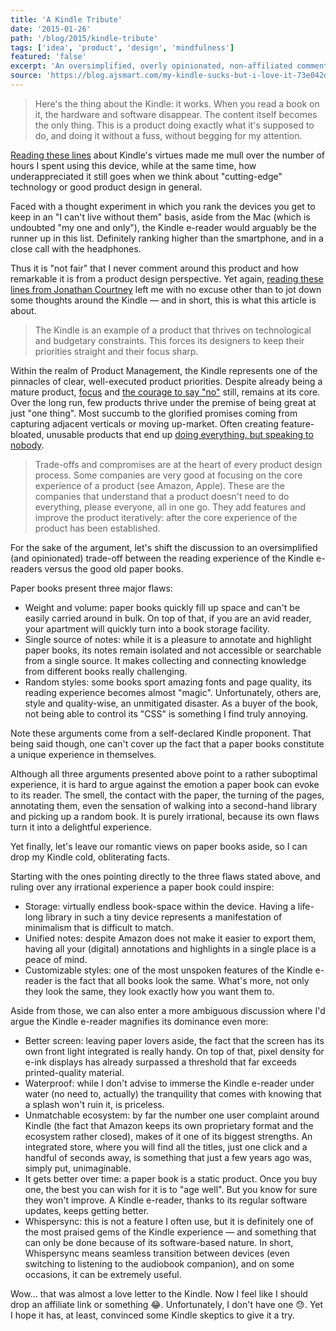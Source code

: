 ```yaml
---
title: 'A Kindle Tribute'
date: '2015-01-26'
path: '/blog/2015/kindle-tribute'
tags: ['idea', 'product', 'design', 'mindfulness']
featured: 'false'
excerpt: 'An oversimplified, overly opinionated, non-affiliated commentary around the trade-offs between the reading experience of the Kindle e-readers versus the good old paper books.'
source: 'https://blog.ajsmart.com/my-kindle-sucks-but-i-love-it-73e042d561fe'
---
```


> Here's the thing about the Kindle: it works. When you read a book on it, the hardware and software disappear. The content itself becomes the only thing. This is a product doing exactly what it's supposed to do, and doing it without a fuss, without begging for my attention.

[Reading these lines](https://blog.ajsmart.com/my-kindle-sucks-but-i-love-it-73e042d561fe) about Kindle's virtues made me mull over the number of hours I spent using this device, while at the same time, how underappreciated it still goes when we think about "cutting-edge" technology or good product design in general.

Faced with a thought experiment in which you rank the devices you get to keep in an "I can't live without them" basis, aside from the Mac (which is undoubted "my one and only"), the Kindle e-reader would arguably be the runner up in this list. Definitely ranking higher than the smartphone, and in a close call with the headphones.

Thus it is "not fair" that I never comment around this product and how remarkable it is from a product design perspective. Yet again, [reading these lines from Jonathan Courtney](https://blog.ajsmart.com/my-kindle-sucks-but-i-love-it-73e042d561fe) left me with no excuse other than to jot down some thoughts around the Kindle — and in short, this is what this article is about.

> The Kindle is an example of a product that thrives on technological and budgetary constraints. This forces its designers to keep their priorities straight and their focus sharp.

Within the realm of Product Management, the Kindle represents one of the pinnacles of clear, well-executed product priorities. Despite already being a mature product, [focus](/blog/2014/overcoming-focus) and [the courage to say "no"](https://www.intercom.com/blog/product-strategy-means-saying-no/) still, remains at its core. Over the long run, few products thrive under the premise of being great at just "one thing". Most succumb to the glorified promises coming from capturing adjacent verticals or moving up-market. Often creating feature-bloated, unusable products that end up [doing everything, but speaking to nobody](https://en.wikipedia.org/wiki/Evernote).

> Trade-offs and compromises are at the heart of every product design process. Some companies are very good at focusing on the core experience of a product (see Amazon, Apple). These are the companies that understand that a product doesn't need to do everything, please everyone, all in one go. They add features and improve the product iteratively: after the core experience of the product has been established.

For the sake of the argument, let's shift the discussion to an oversimplified (and opinionated) trade-off between the reading experience of the Kindle e-readers versus the good old paper books.

Paper books present three major flaws:

- Weight and volume: paper books quickly fill up space and can't be easily carried around in bulk. On top of that, if you are an avid reader, your apartment will quickly turn into a book storage facility.
- Single source of notes: while it is a pleasure to annotate and highlight paper books, its notes remain isolated and not accessible or searchable from a single source. It makes collecting and connecting knowledge from different books really challenging.
- Random styles: some books sport amazing fonts and page quality, its reading experience becomes almost "magic". Unfortunately, others are, style and quality-wise, an unmitigated disaster. As a buyer of the book, not being able to control its "CSS" is something I find truly annoying.

Note these arguments come from a self-declared Kindle proponent. That being said though, one can't cover up the fact that a paper books constitute a unique experience in themselves.

Although all three arguments presented above point to a rather suboptimal experience, it is hard to argue against the emotion a paper book can evoke to its reader. The smell, the contact with the paper, the turning of the pages, annotating them, even the sensation of walking into a second-hand library and picking up a random book. It is purely irrational, because its own flaws turn it into a delightful experience.

Yet finally, let's leave our romantic views on paper books aside, so I can drop my Kindle cold, obliterating facts.

Starting with the ones pointing directly to the three flaws stated above, and ruling over any irrational experience a paper book could inspire:

- Storage: virtually endless book-space within the device. Having a life-long library in such a tiny device represents a manifestation of minimalism that is difficult to match.
- Unified notes: despite Amazon does not make it easier to export them, having all your (digital) annotations and highlights in a single place is a peace of mind.
- Customizable styles: one of the most unspoken features of the Kindle e-reader is the fact that all books look the same. What's more, not only they look the same, they look exactly how you want them to.

Aside from those, we can also enter a more ambiguous discussion where I'd argue the Kindle e-reader magnifies its dominance even more:

- Better screen: leaving paper lovers aside, the fact that the screen has its own front light integrated is really handy. On top of that, pixel density for e-ink displays has already surpassed a threshold that far exceeds printed-quality material.
- Waterproof: while I don't advise to immerse the Kindle e-reader under water (no need to, actually) the tranquility that comes with knowing that a splash won't ruin it, is priceless.
- Unmatchable ecosystem: by far the number one user complaint around Kindle (the fact that Amazon keeps its own proprietary format and the ecosystem rather closed), makes of it one of its biggest strengths. An integrated store, where you will find all the titles, just one click and a handful of seconds away, is something that just a few years ago was, simply put, unimaginable.
- It gets better over time: a paper book is a static product. Once you buy one, the best you can wish for it is to "age well". But you know for sure they won't improve. A Kindle e-reader, thanks to its regular software updates, keeps getting better.
- Whispersync: this is not a feature I often use, but it is definitely one of the most praised gems of the Kindle experience — and something that can only be done because of its software-based nature. In short, Whispersync means seamless transition between devices (even switching to listening to the audiobook companion), and on some occasions, it can be extremely useful.

Wow... that was almost a love letter to the Kindle. Now I feel like I should drop an affiliate link or something 😂. Unfortunately, I don't have one 😓. Yet I hope it has, at least, convinced some Kindle skeptics to give it a try.
